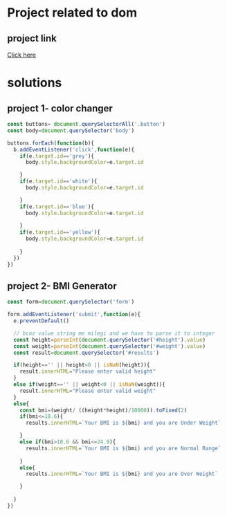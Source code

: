 # Project related to dom

## project link
[Click here](https://stackblitz.com/edit/dom-project-chaiaurcode-ugvtmh?file=1-colorChanger%2Fchaiaurcode.js,1-colorChanger%2Findex.html)

# solutions

## project 1- color changer

```javascript
const buttons= document.querySelectorAll('.button')
const body=document.querySelector('body')

buttons.forEach(function(b){
  b.addEventListener('click',function(e){
    if(e.target.id=='grey'){
      body.style.backgroundColor=e.target.id

    }
    if(e.target.id=='white'){
      body.style.backgroundColor=e.target.id

    }
    if(e.target.id=='blue'){
      body.style.backgroundColor=e.target.id
      
    }
    if(e.target.id=='yellow'){
      body.style.backgroundColor=e.target.id
      
    }
  })
})

```

## project 2- BMI Generator
```javascript
const form=document.querySelector('form')

form.addEventListener('submit',function(e){
  e.preventDefault()

  // bcoz value string me milegi and we have to parse it to integer
  const height=parseInt(document.querySelector('#height').value)
  const weight=parseInt(document.querySelector('#weight').value)
  const result=document.querySelector('#results')

  if(height=='' || height<0 || isNaN(height)){
    result.innerHTML="Please enter valid height"
  }
  else if(weight=='' || weight<0 || isNaN(weight)){
    result.innerHTML="Please enter valid weight"
  }
  else{
    const bmi=(weight/ ((height*height)/10000)).toFixed(2)
    if(bmi<=18.6){
      results.innerHTML=`Your BMI is ${bmi} and you are Under Weight`

    }
    else if(bmi>18.6 && bmi<=24.9){
      results.innerHTML=`Your BMI is ${bmi} and you are Normal Range`
      
    }
    else{
      results.innerHTML=`Your BMI is ${bmi} and you are Over Weight`

    }
    
  }
})
```
